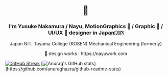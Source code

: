 <h1 align="center">🦀</h1>
<h3 align="center">I'm Yusuke Nakamura / Nayu, MotionGraphics 🎥 / Graphic 🎨 / UI/UX 📱 designer in Japan🇯🇵</h3>
<p align="center">Japan NIT, Toyama College (KOSEN) Mechanical Engineering (formerly)</p>
<p align="center">🎨 design works : https://nayuwork.com</p>


<a href="https://git.io/streak-stats"><img src="https://streak-stats.demolab.com?user=1nayu&theme=dark&hide_border=true&border_radius=15&card_width=1000" alt="GitHub Streak" /></a>
[![Anurag's GitHub stats](https://github-readme-stats.vercel.app/api?username=1nayu&theme=dark&hide_border=true&border_radius=15&card_width=1000")](https://github.com/anuraghazra/github-readme-stats)


<!--
**1nayu/1nayu** is a ✨ _special_ ✨ repository because its `README.md` (this file) appears on your GitHub profile.

Here are some ideas to get you started:

- 🔭 I’m currently working on ...
- 🌱 I’m currently learning ...
- 👯 I’m looking to collaborate on ...
- 🤔 I’m looking for help with ...
- 💬 Ask me about ...
- 📫 How to reach me: ...
- 😄 Pronouns: ...
- ⚡ Fun fact: ...
-->
